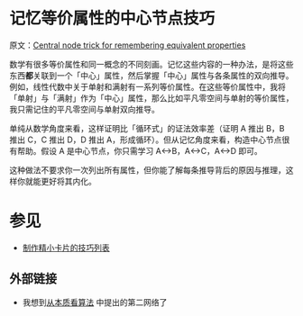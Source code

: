 # 记忆等价属性的中心节点技巧

原文：[Central node trick for remembering equivalent properties](https://wiki.issarice.com/wiki/Central_node_trick_for_remembering_equivalent_properties)

数学有很多等价属性和同一概念的不同刻画。记忆这些内容的一种办法，是将这些东西**都**关联到一个「中心」属性，然后掌握「中心」属性与各条属性的双向推导。例如，线性代数中关于单射和满射有一系列等价属性。在这些等价属性中，我将「单射」与「满射」作为「中心」属性，那么比如平凡零空间与单射的等价属性，我只需记住的平凡零空间与单射双向推导。

单纯从数学角度来看，这样证明比「循环式」的证法效率差（证明 A 推出 B，B 推出 C，C 推出 D，D 推出 A，形成循环）。但从记忆角度来看，构造中心节点很有帮助。假设 A 是中心节点，你只需学习 A<->B，A<->C，A<->D 即可。

这种做法不要求你一次列出所有属性，但你能了解每条推导背后的原因与推理，这样你就能更好将其内化。

# 参见

* [制作精小卡片的技巧列表](https://wiki.issarice.com/wiki/List_of_techniques_for_making_small_cards)

## 外部链接

* 我想到[从本质看算法](https://www.lesswrong.com/posts/yA4gF5KrboK2m2Xu7/how-an-algorithm-feels-from-inside) 中提出的第二网络了